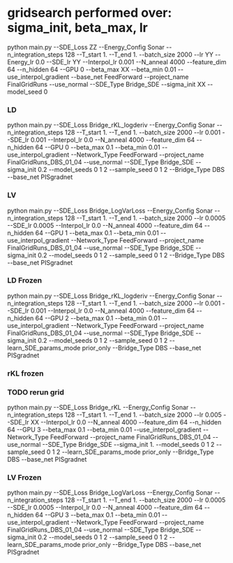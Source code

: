 # gridsearch performed over: sigma_init, beta_max, lr

python main.py --SDE_Loss ZZ --Energy_Config Sonar --n_integration_steps 128 --T_start 1. --T_end 1. --batch_size 2000 --lr YY --Energy_lr 0.0 --SDE_lr YY --Interpol_lr 0.001 --N_anneal 4000 --feature_dim 64 --n_hidden 64 --GPU 0 --beta_max XX --beta_min 0.01 --use_interpol_gradient --base_net FeedForward --project_name FinalGridRuns --use_normal --SDE_Type Bridge_SDE --sigma_init XX --model_seed 0


### LD

python main.py --SDE_Loss Bridge_rKL_logderiv --Energy_Config Sonar --n_integration_steps 128 --T_start 1. --T_end 1. --batch_size 2000 --lr 0.001 --SDE_lr 0.001 --Interpol_lr 0.0 --N_anneal 4000 --feature_dim 64 --n_hidden 64 --GPU 0 --beta_max 0.1 --beta_min 0.01 --use_interpol_gradient --Network_Type FeedForward --project_name FinalGridRuns_DBS_01_04 --use_normal --SDE_Type Bridge_SDE --sigma_init 0.2 --model_seeds 0 1 2 --sample_seed 0 1 2 --Bridge_Type DBS --base_net PISgradnet

### LV 

python main.py --SDE_Loss Bridge_LogVarLoss --Energy_Config Sonar --n_integration_steps 128 --T_start 1. --T_end 1. --batch_size 2000 --lr 0.0005 --SDE_lr 0.0005 --Interpol_lr 0.0 --N_anneal 4000 --feature_dim 64 --n_hidden 64 --GPU 1 --beta_max 0.1 --beta_min 0.01 --use_interpol_gradient --Network_Type FeedForward --project_name FinalGridRuns_DBS_01_04 --use_normal --SDE_Type Bridge_SDE --sigma_init 0.2 --model_seeds 0 1 2 --sample_seed 0 1 2  --Bridge_Type DBS --base_net PISgradnet

### LD Frozen

python main.py --SDE_Loss Bridge_rKL_logderiv --Energy_Config Sonar --n_integration_steps 128 --T_start 1. --T_end 1. --batch_size 2000 --lr 0.001 --SDE_lr 0.001 --Interpol_lr 0.0 --N_anneal 4000 --feature_dim 64 --n_hidden 64 --GPU 2 --beta_max 0.1 --beta_min 0.01 --use_interpol_gradient --Network_Type FeedForward --project_name FinalGridRuns_DBS_01_04 --use_normal --SDE_Type Bridge_SDE --sigma_init 0.2 --model_seeds 0 1 2 --sample_seed 0 1 2 --learn_SDE_params_mode prior_only  --Bridge_Type DBS --base_net PISgradnet

### rKL frozen
### TODO rerun grid

python main.py --SDE_Loss Bridge_rKL --Energy_Config Sonar --n_integration_steps 128 --T_start 1. --T_end 1. --batch_size 2000 --lr 0.005 --SDE_lr XX --Interpol_lr 0.0 --N_anneal 4000 --feature_dim 64 --n_hidden 64 --GPU 3 --beta_max 0.1 --beta_min 0.01 --use_interpol_gradient --Network_Type FeedForward --project_name FinalGridRuns_DBS_01_04 --use_normal --SDE_Type Bridge_SDE --sigma_init 1. --model_seeds 0 1 2 --sample_seed 0 1 2 --learn_SDE_params_mode prior_only  --Bridge_Type DBS --base_net PISgradnet


### LV Frozen

python main.py --SDE_Loss Bridge_LogVarLoss --Energy_Config Sonar --n_integration_steps 128 --T_start 1. --T_end 1. --batch_size 2000 --lr 0.0005 --SDE_lr 0.0005 --Interpol_lr 0.0 --N_anneal 4000 --feature_dim 64 --n_hidden 64 --GPU 3 --beta_max 0.1 --beta_min 0.01 --use_interpol_gradient --Network_Type FeedForward --project_name FinalGridRuns_DBS_01_04 --use_normal --SDE_Type Bridge_SDE --sigma_init 0.2 --model_seeds 0 1 2 --sample_seed 0 1 2 --learn_SDE_params_mode prior_only  --Bridge_Type DBS --base_net PISgradnet



